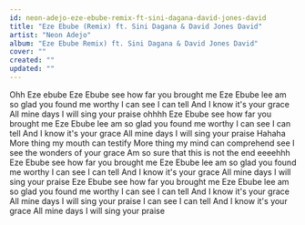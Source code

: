 ```yaml
---
id: neon-adejo-eze-ebube-remix-ft-sini-dagana-david-jones-david
title: "Eze Ebube (Remix) ft. Sini Dagana & David Jones David"
artist: "Neon Adejo"
album: "Eze Ebube Remix) ft. Sini Dagana & David Jones David"
cover: ""
created: ""
updated: ""
---
```


Ohh Eze ebube Eze Ebube see how far you brought me Eze Ebube lee am so glad you found me worthy I can see I can tell And I know it's your grace All mine days I will sing your praise ohhhh Eze Ebube see how far you brought me Eze Ebube lee am so glad you found me worthy I can see I can tell And I know it's your grace All mine days I will sing your praise Hahaha More thing my mouth can testify More thing my mind can comprehend see I see the wonders of your grace Am so sure that this is not the end eeeehhh Eze Ebube see how far you brought me Eze Ebube lee am so glad you found me worthy I can see I can tell And I know it's your grace All mine days I will sing your praise Eze Ebube see how far you brought me Eze Ebube lee am so glad you found me worthy I can see I can tell And I know it's your grace All mine days I will sing your praise I can see I can tell And I know it's your grace All mine days I will sing your praise